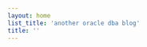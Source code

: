 ```yaml
---
layout: home
list_title: 'another oracle dba blog'
title: ''
---
```

<!--v.2-->
<style>
  .footer {
    display: none;
  }
</style>

